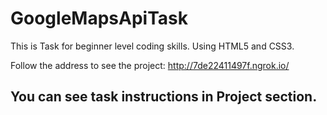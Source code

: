 # GoogleMapsApiTask

This is Task for beginner level coding skills. 
Using HTML5 and CSS3.

Follow the address to see the project: http://7de22411497f.ngrok.io/

You can see task instructions in Project section. 
-------------------

